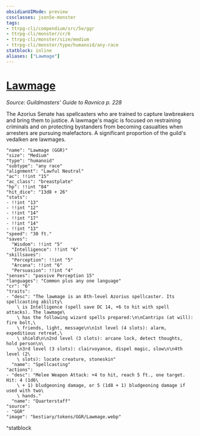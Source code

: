 ```yaml
---
obsidianUIMode: preview
cssclasses: json5e-monster
tags:
- ttrpg-cli/compendium/src/5e/ggr
- ttrpg-cli/monster/cr/6
- ttrpg-cli/monster/size/medium
- ttrpg-cli/monster/type/humanoid/any-race
statblock: inline
aliases: ["Lawmage"]
---
```

# [Lawmage](3-Compendium\CLI\bestiary\humanoid/lawmage-ggr.md)
*Source: Guildmasters' Guide to Ravnica p. 228*  

The Azorius Senate has spellcasters who are trained to capture lawbreakers and bring them to justice. A lawmage's magic is focused on restraining criminals and on protecting bystanders from becoming casualties when arresters are pursuing malefactors. A significant proportion of the guild's vedalken are lawmages.

```statblock
"name": "Lawmage (GGR)"
"size": "Medium"
"type": "humanoid"
"subtype": "any race"
"alignment": "Lawful Neutral"
"ac": !!int "15"
"ac_class": "breastplate"
"hp": !!int "84"
"hit_dice": "13d8 + 26"
"stats":
- !!int "13"
- !!int "12"
- !!int "14"
- !!int "17"
- !!int "14"
- !!int "13"
"speed": "30 ft."
"saves":
  "Wisdom": !!int "5"
  "Intelligence": !!int "6"
"skillsaves":
  "Perception": !!int "5"
  "Arcana": !!int "6"
  "Persuasion": !!int "4"
"senses": "passive Perception 15"
"languages": "Common plus any one language"
"cr": "6"
"traits":
- "desc": "The lawmage is an 8th-level Azorius spellcaster. Its spellcasting ability\
    \ is Intelligence (spell save DC 14, +6 to hit with spell attacks). The lawmage\
    \ has the following wizard spells prepared:\n\nCantrips (at will): fire bolt,\
    \ friends, light, message\n\n1st level (4 slots): alarm, expeditious retreat,\
    \ shield\n\n2nd level (3 slots): arcane lock, detect thoughts, hold person\n\
    \n3rd level (3 slots): clairvoyance, dispel magic, slow\n\n4th level (2\
    \ slots): locate creature, stoneskin"
  "name": "Spellcasting"
"actions":
- "desc": "Melee Weapon Attack: +4 to hit, reach 5 ft., one target. Hit: 4 (1d6\
    \ + 1) bludgeoning damage, or 5 (1d8 + 1) bludgeoning damage if used with two\
    \ hands."
  "name": "Quarterstaff"
"source":
- "GGR"
"image": "bestiary/tokens/GGR/Lawmage.webp"
```
^statblock